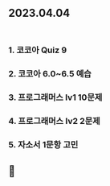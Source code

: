 ## 2023.04.04<br/><br/>


### 1. 코코아 Quiz 9
### 2. 코코아 6.0~6.5 예습
### 3. 프로그래머스 lv1 10문제
### 4. 프로그래머스 lv2 2문제
### 5. 자소서 1문항 고민



## 🥱
